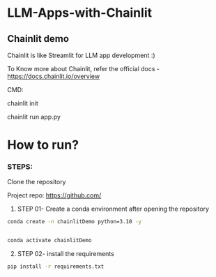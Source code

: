 # LLM-Apps-with-Chainlit

## Chainlit demo

Chainlit is like Streamlit for LLM app development :)

To Know more about Chainlit, refer the official docs - https://docs.chainlit.io/overview

CMD:

chainlit init

chainlit run app.py


# How to run?
###  STEPS:

Clone the repository

Project repo: https://github.com/

1. STEP 01- Create a conda environment after opening the repository

```bash
conda create -n chainlitDemo python=3.10 -y


conda activate chainlitDemo

```

2. STEP 02- install the requirements

```bash
pip install -r requirements.txt
```